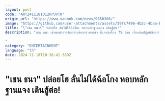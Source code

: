 ```yaml
---
layout: post
code: "ART2411181012RPUVTK"
origin_url: "https://www.sanook.com/news/9650386/"
image: "https://github.com/user-attachments/assets/59fc7496-4b2c-4baa-baa8-8beba87d7ae5"
title: "\"เชน ธนา\" ปล่อยโฮ ลั่นไม่ได้ฉ้อโกง หอบหลักฐานแจง เดินสู้ต่อ!"
description: "เชน ธนา เข้าพบตำรวจรับทราบข้อกล่าวหาแล้ว ชี้แจงฉ้อโกง 79 ล้าน เบื้องต้นปฎิเสธิข้อกล่าวหา ลั่นเป็นลูกหนี้ที่ดี  

"
category: "ENTERTAINMENT"
language: "th"
date: 2024-11-18T10:16:41.389Z
---
```


# "เชน ธนา" ปล่อยโฮ ลั่นไม่ได้ฉ้อโกง หอบหลักฐานแจง เดินสู้ต่อ!